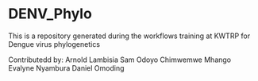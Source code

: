 # DENV_Phylo
This is a repository generated during the workflows training at KWTRP for Dengue virus phylogenetics

Contributedd by:
Arnold Lambisia
Sam Odoyo
Chimwemwe Mhango
Evalyne Nyambura
Daniel Omoding
